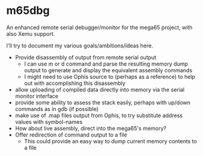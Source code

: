 # m65dbg
An enhanced remote serial debugger/monitor for the mega65 project, with also Xemu support.

I'll try to document my various goals/ambitions/ideas here.

* Provide disassembly of output from remote serial output
  * I can use m<addr> or d<addr> command and parse the resulting memory dump output to generate and display the equivalent assembly commands
  * I might need to use Ophis source to (perhaps as a reference) to help out with accomplishing this disassembly
* allow uploading of compiled data directly into memory via the serial monitor interface
* provide some ability to assess the stack easily, perhaps with up/down commands as in gdb (if possible)
* make use of .map files output from Ophis, to try substitute address values with symbol-names
* How about live assembly, direct into the mega65's memory?
* Offer redirection of command output to a file
  * This could provide an easy way to dump current memory contents to a file
